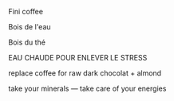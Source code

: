 Fini coffee

Bois de l'eau

Bois du thé

EAU CHAUDE POUR ENLEVER LE STRESS

replace coffee for raw dark chocolat + almond

take your minerals — take care of your energies